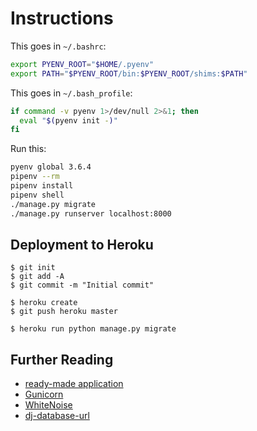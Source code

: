 # Instructions #

This goes in `~/.bashrc`:

```bash
export PYENV_ROOT="$HOME/.pyenv"
export PATH="$PYENV_ROOT/bin:$PYENV_ROOT/shims:$PATH"
```

This goes in `~/.bash_profile`:

```bash
if command -v pyenv 1>/dev/null 2>&1; then
  eval "$(pyenv init -)"
fi
```

Run this:

```bash
pyenv global 3.6.4
pipenv --rm
pipenv install
pipenv shell
./manage.py migrate
./manage.py runserver localhost:8000
```

## Deployment to Heroku

    $ git init
    $ git add -A
    $ git commit -m "Initial commit"

    $ heroku create
    $ git push heroku master

    $ heroku run python manage.py migrate

## Further Reading

- [ready-made application](https://github.com/heroku/python-getting-started)
- [Gunicorn](https://warehouse.python.org/project/gunicorn/)
- [WhiteNoise](https://warehouse.python.org/project/whitenoise/)
- [dj-database-url](https://warehouse.python.org/project/dj-database-url/)
